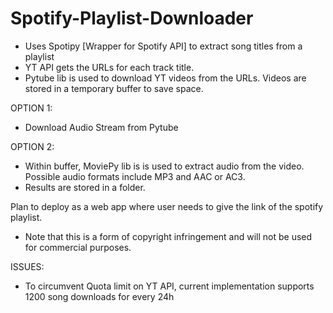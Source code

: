 # Spotify-Playlist-Downloader

* Uses Spotipy [Wrapper for Spotify API] to extract song titles from a playlist
* YT API gets the URLs for each track title.
* Pytube lib is used to download YT videos from the URLs. Videos are stored in a temporary buffer to save space. 


OPTION 1:
* Download Audio Stream from Pytube

OPTION 2:
* Within buffer, MoviePy lib is is used to extract audio from the video. Possible audio formats include MP3 and AAC or AC3.
* Results are stored in a folder.

Plan to deploy as a web app where user needs to give the link of the spotify playlist.

* Note that this is a form of copyright infringement and will not be used for commercial purposes.

ISSUES:
* To circumvent Quota limit on YT API, current implementation supports 1200 song downloads for every 24h
